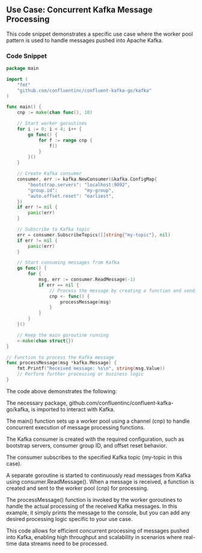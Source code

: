 ## Use Case: Concurrent Kafka Message Processing

This code snippet demonstrates a specific use case where the worker pool pattern is used to handle messages pushed into Apache Kafka.

### Code Snippet

```go
package main

import (
	"fmt"
	"github.com/confluentinc/confluent-kafka-go/kafka"
)

func main() {
	cnp := make(chan func(), 10)

	// Start worker goroutines
	for i := 0; i < 4; i++ {
		go func() {
			for f := range cnp {
				f()
			}
		}()
	}

	// Create Kafka consumer
	consumer, err := kafka.NewConsumer(&kafka.ConfigMap{
		"bootstrap.servers": "localhost:9092",
		"group.id":          "my-group",
		"auto.offset.reset": "earliest",
	})
	if err != nil {
		panic(err)
	}

	// Subscribe to Kafka topic
	err = consumer.SubscribeTopics([]string{"my-topic"}, nil)
	if err != nil {
		panic(err)
	}

	// Start consuming messages from Kafka
	go func() {
		for {
			msg, err := consumer.ReadMessage(-1)
			if err == nil {
				// Process the message by creating a function and sending it to the worker pool
				cnp <- func() {
					processMessage(msg)
				}
			}
		}
	}()

	// Keep the main goroutine running
	<-make(chan struct{})
}

// Function to process the Kafka message
func processMessage(msg *kafka.Message) {
	fmt.Printf("Received message: %s\n", string(msg.Value))
	// Perform further processing or business logic
}
```
The code above demonstrates the following:

The necessary package, github.com/confluentinc/confluent-kafka-go/kafka, is imported to interact with Kafka.

The main() function sets up a worker pool using a channel (cnp) to handle concurrent execution of message processing functions.

The Kafka consumer is created with the required configuration, such as bootstrap servers, consumer group ID, and offset reset behavior.

The consumer subscribes to the specified Kafka topic (my-topic in this case).

A separate goroutine is started to continuously read messages from Kafka using consumer.ReadMessage(). When a message is received, a function is created and sent to the worker pool (cnp) for processing.

The processMessage() function is invoked by the worker goroutines to handle the actual processing of the received Kafka messages. In this example, it simply prints the message to the console, but you can add any desired processing logic specific to your use case.

This code allows for efficient concurrent processing of messages pushed into Kafka, enabling high throughput and scalability in scenarios where real-time data streams need to be processed.
